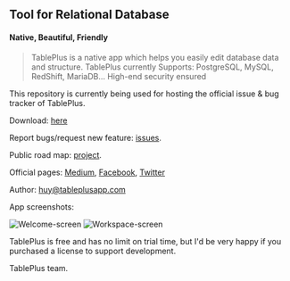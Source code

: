 ## Tool for Relational Database
#### Native, Beautiful, Friendly

> TablePlus is a native app which helps you easily edit database data and structure.
> TablePlus currently Supports: PostgreSQL, MySQL, RedShift, MariaDB... High-end security ensured

This repository is currently being used for hosting the official issue & bug tracker of TablePlus.

Download: [here](https://github.com/TablePlus/TablePlus-Windows/issues/1)
 
Report bugs/request new feature: [issues](https://github.com/TablePlus/TablePlus-Windows/issues).

Public road map: [project](https://github.com/TablePlus/TablePlus-Windows/projects/1).

Official pages: [Medium](http://medium.com/@huyphams), [Facebook](http://facebook.com/tableplusapp), [Twitter](http://twitter.com/tableplus)

Author: huy@tableplusapp.com


App screenshots:

![Welcome-screen](https://github.com/TablePlus/TablePlus-Windows/blob/master/Resources/welcome.png "Welcome screen")
![Workspace-screen](https://github.com/TablePlus/TablePlus-Windows/blob/master/Resources/workspace.png "Workspace")

TablePlus is free and has no limit on trial time, but I'd be very happy if you purchased a license to support development.

TablePlus team.
